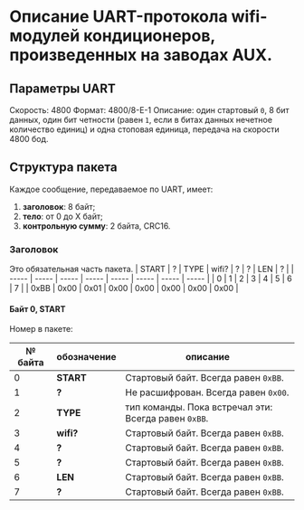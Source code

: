 # Описание UART-протокола wifi-модулей кондиционеров, произведенных на заводах AUX.

## Параметры UART
Скорость: 4800
Формат: 4800/8-E-1
Описание: один стартовый `0`, 8 бит данных, один бит четности (равен `1`, если в битах данных нечетное количество единиц) и одна стоповая единица, передача на скорости 4800 бод.

## Структура пакета
Каждое сообщение, передаваемое по UART, имеет:
1. **заголовок**: 8 байт;
2. **тело**: от 0 до X байт;
3. **контрольную сумму**: 2 байта, CRC16.

### Заголовок
Это обязательная часть пакета.
| START |   ?   | TYPE  | wifi? |   ?   |   ?   |  LEN  |   ?   |
| ----- | ----- | ----- | ----- | ----- | ----- | ----- | ----- |
|   0   |   1   |   2   |   3   |   4   |   5   |   6   |   7   |
|  0xBB |  0x00 |  0x01 |  0x00 |  0x00 |  0x00 |  0x00 |  0x00 |

#### Байт 0, START
Номер в пакете:


| № байта | обозначение | описание |
| ------- | ----------- | -------- |
| 0       | **START**   | Стартовый байт. Всегда равен `0xBB`. |
| 1       | **?**   | Не расшифрован. Всегда равен `0x00`.  |
| 2       | **TYPE**   | тип команды. Пока встречал эти: Всегда равен `0xBB`. |
| 3       | **wifi?**   | Стартовый байт. Всегда равен `0xBB`. |
| 4       | **?**   | Стартовый байт. Всегда равен `0xBB`. |
| 5       | **?**   | Стартовый байт. Всегда равен `0xBB`. |
| 6       | **LEN**   | Стартовый байт. Всегда равен `0xBB`. |
| 7       | **?**   | Стартовый байт. Всегда равен `0xBB`. |


